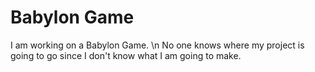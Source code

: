 # Babylon Game

I am working on a Babylon Game. \n
No one knows where my project is going to go since I don't know what I am going to make.
